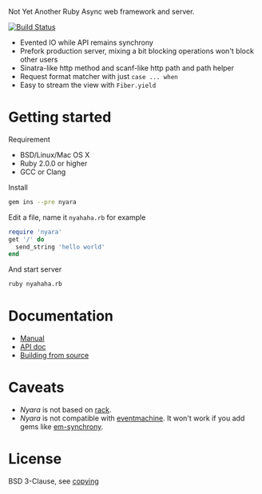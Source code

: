 Not Yet Another Ruby Async web framework and server.

[![Build Status](https://travis-ci.org/luikore/nyara.png)](https://travis-ci.org/luikore/nyara)

- Evented IO while API remains synchrony
- Prefork production server, mixing a bit blocking operations won't block other users
- Sinatra-like http method and scanf-like http path and path helper
- Request format matcher with just `case ... when`
- Easy to stream the view with `Fiber.yield`

# Getting started

Requirement

- BSD/Linux/Mac OS X
- Ruby 2.0.0 or higher
- GCC or Clang

Install

```bash
gem ins --pre nyara
```

Edit a file, name it `nyahaha.rb` for example

```ruby
require 'nyara'
get '/' do
  send_string 'hello world'
end
```

And start server

```bash
ruby nyahaha.rb
```

# Documentation

- [Manual](https://github.com/luikore/nyara/wiki/Manual)
- [API doc](http://rubydoc.info/github/luikore/nyara/master/frames)
- [Building from source](https://github.com/luikore/nyara/wiki/Building)

# Caveats

- *Nyara* is not based on [rack](https://github.com/rack/rack).
- *Nyara* is not compatible with [eventmachine](https://github.com/eventmachine/eventmachine). It won't work if you add gems like [em-synchrony](https://github.com/igrigorik/em-synchrony).

# License

BSD 3-Clause, see [copying](https://github.com/luikore/nyara/blob/master/copying)
